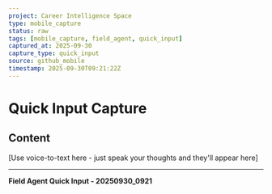 ```yaml
---
project: Career Intelligence Space
type: mobile_capture
status: raw
tags: [mobile_capture, field_agent, quick_input]
captured_at: 2025-09-30
capture_type: quick_input
source: github_mobile
timestamp: 2025-09-30T09:21:22Z
---
```


# Quick Input Capture

## Content
[Use voice-to-text here - just speak your thoughts and they'll appear here]

---
**Field Agent Quick Input - 20250930_0921**
